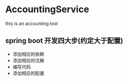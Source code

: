 # AccountingService
this is an accounting tool


## spring boot 开发四大步(约定大于配置)
- 添加相应的依赖
- 添加相应的注解
- 编写代码
- 添加相应的配置